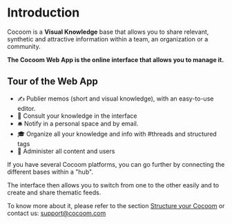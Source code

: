 # Introduction

Cocoom is a **Visual Knowledge** base that allows you to share relevant, synthetic and attractive information within a team, an organization or a community.

**The Cocoom Web App is the online interface that allows you to manage it.**


## Tour of the Web App

- ✍️ Publier memos (short and visual knowledge), with an easy-to-use editor.
- 📌 Consult your knowledge in the interface
- 🛎 Notify in a personal space and by email.
- 🎓 Organize all your knowledge and info with #threads and structured tags
- 👑 Administer all content and users

If you have several Cocoom platforms, you can go further by connecting the different bases within a "hub".

The interface then allows you to switch from one to the other easily and to create and share thematic feeds.

To know more about it, please refer to the section [Structure your Cocoom](/getting-started/structure.md) or contact us: [support@cocoom.com](mailto:support@cocoom.com)
